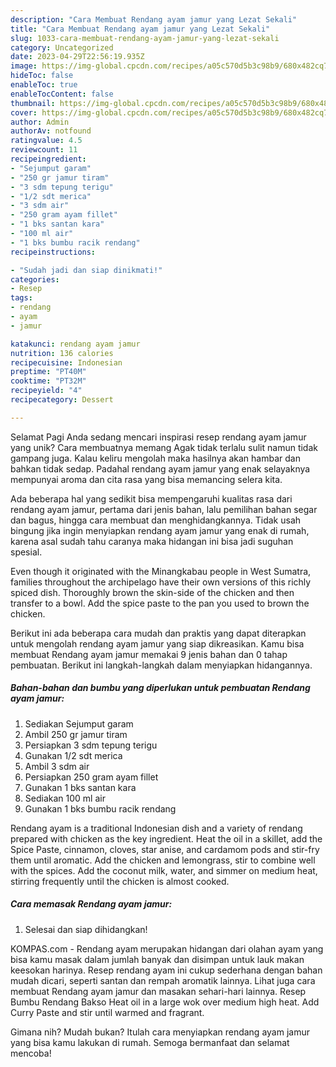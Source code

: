 ```yaml
---
description: "Cara Membuat Rendang ayam jamur yang Lezat Sekali"
title: "Cara Membuat Rendang ayam jamur yang Lezat Sekali"
slug: 1033-cara-membuat-rendang-ayam-jamur-yang-lezat-sekali
category: Uncategorized
date: 2023-04-29T22:56:19.935Z
image: https://img-global.cpcdn.com/recipes/a05c570d5b3c98b9/680x482cq70/rendang-ayam-jamur-foto-resep-utama.jpg
hideToc: false
enableToc: true
enableTocContent: false
thumbnail: https://img-global.cpcdn.com/recipes/a05c570d5b3c98b9/680x482cq70/rendang-ayam-jamur-foto-resep-utama.jpg
cover: https://img-global.cpcdn.com/recipes/a05c570d5b3c98b9/680x482cq70/rendang-ayam-jamur-foto-resep-utama.jpg
author: Admin
authorAv: notfound
ratingvalue: 4.5
reviewcount: 11
recipeingredient:
- "Sejumput garam"
- "250 gr jamur tiram"
- "3 sdm tepung terigu"
- "1/2 sdt merica"
- "3 sdm air"
- "250 gram ayam fillet"
- "1 bks santan kara"
- "100 ml air"
- "1 bks bumbu racik rendang"
recipeinstructions:

- "Sudah jadi dan siap dinikmati!"
categories:
- Resep
tags:
- rendang
- ayam
- jamur

katakunci: rendang ayam jamur 
nutrition: 136 calories
recipecuisine: Indonesian
preptime: "PT40M"
cooktime: "PT32M"
recipeyield: "4"
recipecategory: Dessert

---
```



Selamat Pagi Anda sedang mencari inspirasi resep rendang ayam jamur yang unik? Cara membuatnya memang Agak tidak terlalu sulit namun tidak gampang juga. Kalau keliru mengolah maka hasilnya akan hambar dan bahkan tidak sedap. Padahal rendang ayam jamur yang enak selayaknya mempunyai aroma dan cita rasa yang bisa memancing selera kita.


Ada beberapa hal yang sedikit bisa mempengaruhi kualitas rasa dari rendang ayam jamur, pertama dari jenis bahan, lalu pemilihan bahan segar dan bagus, hingga cara membuat dan menghidangkannya. Tidak usah bingung jika ingin menyiapkan rendang ayam jamur yang enak di rumah, karena asal sudah tahu caranya maka hidangan ini bisa jadi suguhan spesial.

Even though it originated with the Minangkabau people in West Sumatra, families throughout the archipelago have their own versions of this richly spiced dish. Thoroughly brown the skin-side of the chicken and then transfer to a bowl. Add the spice paste to the pan you used to brown the chicken.


Berikut ini ada beberapa cara mudah dan praktis yang dapat diterapkan untuk mengolah rendang ayam jamur yang siap dikreasikan. Kamu bisa membuat Rendang ayam jamur memakai 9 jenis bahan dan 0 tahap pembuatan. Berikut ini langkah-langkah dalam menyiapkan hidangannya.

<!--inarticleads1-->

##### Bahan-bahan dan bumbu yang diperlukan untuk pembuatan Rendang ayam jamur:

1. Sediakan Sejumput garam
1. Ambil 250 gr jamur tiram
1. Persiapkan 3 sdm tepung terigu
1. Gunakan 1/2 sdt merica
1. Ambil 3 sdm air
1. Persiapkan 250 gram ayam fillet
1. Gunakan 1 bks santan kara
1. Sediakan 100 ml air
1. Gunakan 1 bks bumbu racik rendang


Rendang ayam is a traditional Indonesian dish and a variety of rendang prepared with chicken as the key ingredient. Heat the oil in a skillet, add the Spice Paste, cinnamon, cloves, star anise, and cardamom pods and stir-fry them until aromatic. Add the chicken and lemongrass, stir to combine well with the spices. Add the coconut milk, water, and simmer on medium heat, stirring frequently until the chicken is almost cooked. 

<!--inarticleads2-->

##### Cara memasak Rendang ayam jamur:


1. Selesai dan siap dihidangkan!

KOMPAS.com - Rendang ayam merupakan hidangan dari olahan ayam yang bisa kamu masak dalam jumlah banyak dan disimpan untuk lauk makan keesokan harinya. Resep rendang ayam ini cukup sederhana dengan bahan mudah dicari, seperti santan dan rempah aromatik lainnya. Lihat juga cara membuat Rendang ayam jamur dan masakan sehari-hari lainnya. Resep Bumbu Rendang Bakso Heat oil in a large wok over medium high heat. Add Curry Paste and stir until warmed and fragrant. 

Gimana nih? Mudah bukan? Itulah cara menyiapkan rendang ayam jamur yang bisa kamu lakukan di rumah. Semoga bermanfaat dan selamat mencoba!
